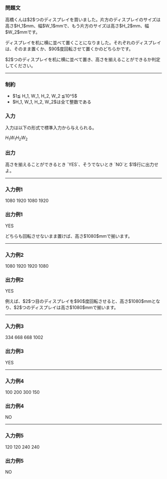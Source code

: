 
<div>

<div>

<div>

<section>

### **問題文**

<p>
高橋くんは$2$つのディスプレイを買いました。片方のディスプレイのサイズは高さ$H_1$mm、幅$W_1$mmで、もう片方のサイズは高さ$H_2$mm、幅$W_2$mmです。
</p>

<p>
ディスプレイを机に横に並べて置くことになりました。それぞれのディスプレイは、そのまま置くか、$90$度回転させて置くかのどちらかです。
</p>

<p>
$2$つのディスプレイを机に横に並べて置き、高さを揃えることができるか判定してください。
</p>

</section>

</div>

---

<div>

<div>

<section>

### **制約**

<ul>

<li>
$1≦ H_1, W_1, H_2, W_2 ≦10^5$
</li>

<li>
$H_1, W_1, H_2, W_2$は全て整数である
</li>

</ul>

</section>

</div>

<div>

<section>

### **入力**

<p>
入力は以下の形式で標準入力から与えられる。
</p>

<div>

$H_1$$W_1$$H_2$$W_2$
</div>

</section>

</div>

<div>

<section>

### **出力**

<p>
高さを揃えることができるとき `YES`、そうでないとき `NO`と $1$行に出力せよ。
</p>

</section>

</div>

</div>

---

<div>

<section>

### **入力例1**

<div>

1080 1920
1080 1920

</div>

</section>

</div>

<div>

<section>

### **出力例1**

<div>

YES

</div>

<p>
どちらも回転させないまま置けば、高さ$1080$mmで揃います。
</p>

</section>

</div>

---

<div>

<section>

### **入力例2**

<div>

1080 1920
1920 1080

</div>

</section>

</div>

<div>

<section>

### **出力例2**

<div>

YES

</div>

<p>
例えば、$2$つ目のディスプレイを$90$度回転させると、高さ$1080$mmとなり、$2$つのディスプレイは高さ$1080$mmで揃います。
</p>

</section>

</div>

---

<div>

<section>

### **入力例3**

<div>

334 668
668 1002

</div>

</section>

</div>

<div>

<section>

### **出力例3**

<div>

YES

</div>

</section>

</div>

---

<div>

<section>

### **入力例4**

<div>

100 200
300 150

</div>

</section>

</div>

<div>

<section>

### **出力例4**

<div>

NO

</div>

</section>

</div>

---

<div>

<section>

### **入力例5**

<div>

120 120
240 240

</div>

</section>

</div>

<div>

<section>

### **出力例5**

<div>

NO

</div>

</section>

</div>

</div>

</div>
